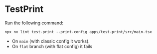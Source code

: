 # TestPrint

Run the following command:

```shell
npx nx lint test-print --print-config apps/test-print/src/main.tsx
```

- On `main` (with classic config it works).
- On `flat` branch (with flat config) it fails

